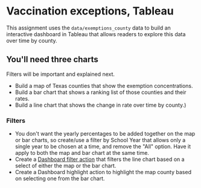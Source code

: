 # Vaccination exceptions, Tableau

This assignment uses the `data/exemptions_county` data to build an interactive dashboard in Tableau that allows readers to explore this data over time by county.

## You'll need three charts

Filters will be important and explained next.

- Build a map of Texas counties that show the exemption concentrations.
- Build a bar chart that shows a ranking list of those counties and their rates.
- Build a line chart that shows the change in rate over time by county.)

### Filters

- You don't want the yearly percentages to be added together on the map or bar charts, so create/use a filter by School Year that allows only a single year to be chosen at a time, and remove the "All" option. Have it apply to both the map and bar chart at the same time.
- Create a [Dashboard filter action](https://help.tableau.com/current/pro/desktop/en-us/actions_filter.htm) that filters the line chart based on a select of either the map or the bar chart.
- Create a Dashboard highlight action to highlight the map county based on selecting one from the bar chart.
